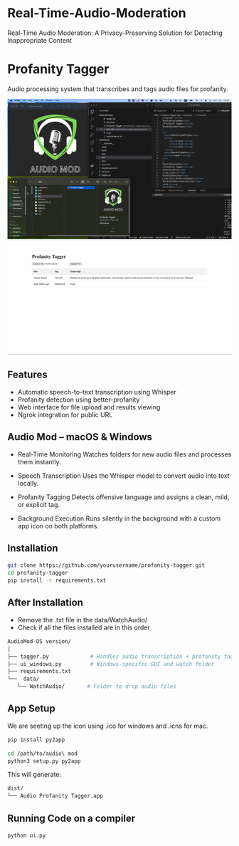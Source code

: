# Real-Time-Audio-Moderation
Real-Time Audio Moderation: A Privacy-Preserving Solution for Detecting Inappropriate Content

# Profanity Tagger
Audio processing system that transcribes and tags audio files for profanity.

![image alt](https://github.com/MantenaMonish/Real-Time-Audio-Moderation/blob/b5aebe5bed06660e10c52448ada0c3bbbbdb98f8/AudioMod-mac/cf81689c-6663-4763-aa95-70050a460d20.jpg)

![image alt](https://github.com/MantenaMonish/Real-Time-Audio-Moderation/blob/7df28d9916757d61de556d0cf4a31eceff9c7998/Audio-Moderator-Cloud/183ee366-535f-4af9-935b-89194ac73ee8.jpg)

## Features
- Automatic speech-to-text transcription using Whisper
- Profanity detection using better-profanity
- Web interface for file upload and results viewing
- Ngrok integration for public URL

## Audio Mod – macOS & Windows
- Real-Time Monitoring
Watches folders for new audio files and processes them instantly.

- Speech Transcription
Uses the Whisper model to convert audio into text locally.

- Profanity Tagging
Detects offensive language and assigns a clean, mild, or explicit tag.

- Background Execution
Runs silently in the background with a custom app icon on both platforms.

## Installation
 ```bash
git clone https://github.com/yourusername/profanity-tagger.git
cd profanity-tagger
pip install -r requirements.txt
 ```

## After Installation
- Remove the .txt file in the data/WatchAudio/
- Check if all the files installed are in this order
 ```bash
 AudioMod-OS version/
│
├── tagger.py             # Handles audio transcription + profanity tagging
├── ui_windows.py         # Windows-specific GUI and watch folder
├── requirements.txt
└──  data/
    └── WatchAudio/       # Folder to drop audio files

 ```
## App Setup
We are seeting up the icon using .ico for windows and .icns for mac. 
 ```bash
pip install py2app
```
 ```bash
cd /path/to/audio\ mod
python3 setup.py py2app
```
This will generate:
 ```bash
dist/
└── Audio Profanity Tagger.app
 ```

## Running Code on a compiler
 ```bash
python ui.py
 ```




